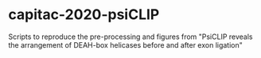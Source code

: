 # capitac-2020-psiCLIP
Scripts to reproduce the pre-processing and figures from "PsiCLIP reveals the arrangement of DEAH-box helicases before and after exon ligation"
